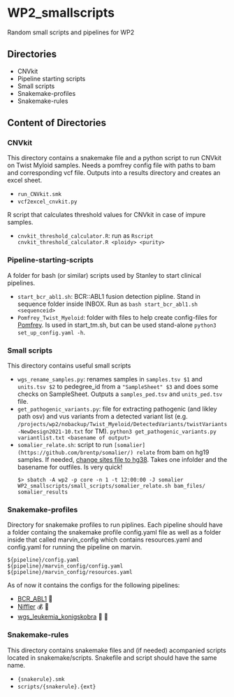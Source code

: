 # WP2_smallscripts
Random small scripts and pipelines for WP2

## Directories
- CNVkit
- Pipeline starting scripts
- Small scripts
- Snakemake-profiles
- Snakemake-rules


## Content of Directories
### CNVkit
This directory contains a snakemake file and a python script to run CNVkit on Twist Myloid samples. Needs a pomfrey config file with paths to bam and corresponding vcf file. Outputs into a results directory and creates an excel sheet.
- `run_CNVkit.smk`
- `vcf2excel_cnvkit.py`

R script that calculates threshold values for CNVkit in case of impure samples.
- `cnvkit_threshold_calculator.R`: run as `Rscript cnvkit_threshold_calculator.R <ploidy> <purity>`

### Pipeline-starting-scripts
A folder for bash (or similar) scripts used by Stanley to start clinical pipelines.
- `start_bcr_abl1.sh`: BCR::ABL1 fusion detection pipline. Stand in sequence folder inside INBOX. Run as `bash start_bcr_abl1.sh <sequenceid>`
- `Pomfrey_Twist_Myeloid`: folder with files to help create config-files for [Pomfrey](https://github.com/clinical-genomics-uppsala/pomfrey). Is used in start_tm.sh, but can be used stand-alone `python3 set_up_config.yaml -h`.

### Small scripts
This directory contains useful small scripts
- `wgs_rename_samples.py`: renames samples in `samples.tsv $1` and `units.tsv $2` to pedegree_id from a `"SampleSheet" $3` and does some checks on SampleSheet. Outputs a `samples_ped.tsv` and `units_ped.tsv` file.
- `get_pathogenic_variants.py`:  file for extracting pathogenic (and likley path osv) and vus variants from a detected variant list (e.g. `/projects/wp2/nobackup/Twist_Myeloid/DetectedVariants/twistVariants-NewDesign2021-10.txt` for TM). `python3 get_pathogenic_variants.py variantlist.txt <basename of output>`
- `somalier_relate.sh`: script to run `[somalier](https://github.com/brentp/somalier/) relate` from bam on hg19 samples. If needed, [change sites file to hg38](https://github.com/brentp/somalier/releases/tag/v0.2.17). Takes one infolder and the basename for outfiles. Is very quick!
    ```
    $> sbatch -A wp2 -p core -n 1 -t 12:00:00 -J somalier WP2_smallscripts/small_scripts/somalier_relate.sh bam_files/ somalier_results
    ```


### Snakemake-profiles
Directory for snakemake profiles to run piplines. Each pipeline should have a folder containg the snakemake profile config.yaml file as well as a folder inside that called marvin_config which contains resources.yaml and config.yaml for running the pipeline on marvin.
```
${pipeline}/config.yaml
${pipeline}/marvin_config/config.yaml
${pipeline}/marvin_config/resources.yaml
```
As of now it contains the configs for the following pipelines:
- [BCR_ABL1](https://github.com/clinical-genomics-uppsala/bcr_abl_pipeline/) :snake:
- [Niffler](https://github.com/clinical-genomics-uppsala/niffler_small_cnv) :moneybag: :gem:
- [wgs_leukemia_konigskobra](https://github.com/clinical-genomics-uppsala/wgs_leukemia_konigskobra) :crown: :snake:

### Snakemake-rules
This directory contains snakemake files and (if needed) acompanied scripts located in snakemake/scripts. Snakefile and script should have the same name.
- `{snakerule}.smk`
- `scripts/{snakerule}.{ext}`
